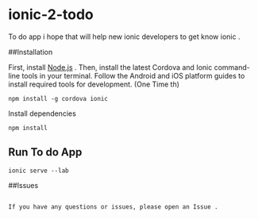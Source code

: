 # ionic-2-todo

To do app i hope that will help new ionic developers to get know ionic .

##Installation

First, install [Node.js](https://nodejs.org/en) . Then, 
install the latest Cordova and Ionic command-line tools in your terminal. Follow the Android and iOS platform guides to install required tools for development. (One Time th)

````
npm install -g cordova ionic
````

Install dependencies

````
npm install
````


## Run To do App

````
ionic serve --lab

````

##Issues

````

If you have any questions or issues, please open an Issue .

````
